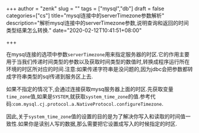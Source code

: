 +++
author = "zenk"
slug = ""
tags = ["mysql","db"]
draft = false
categories=["cs"]
title="mysql连接中的serverTimezone参数解析"
description="解析mysql连接中的serverTimezone参数,说明查询和返回的时间类型结果怎么转换."
date="2020-02-12T10:41:51+08:00"

+++

在mysql连接的选项中参数`serverTimezone`用来指定服务器的时区.它的作用主要用于当我们传递时间类型的参数以及获取时间类型的数值时,转换成程序运行所在环境的时区所对应的时间.注意:如果传递字符串是没问题的,因为jdbc会把参数都转成字符串类型的sql传递到服务区上去.

如果不指定的情况下,会通过连接获取mysq服务器上面的时区.先获取变量`time_zone`值,如果是`SYSTEM`,就获取`system_time_zone`的值.参考代码:`com.mysql.cj.protocol.a.NativeProtocol.configureTimezone`.

因此,关于`system_time_zone`值的设置的目的是为了解决你写入和读取的时间值一致性.如果你是读别人写的数据,那么需要把它设置成写入的时候指定的时区.

